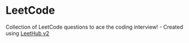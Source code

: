 # LeetCode
Collection of LeetCode questions to ace the coding interview! - Created using [LeetHub v2](https://github.com/arunbhardwaj/LeetHub-2.0)
